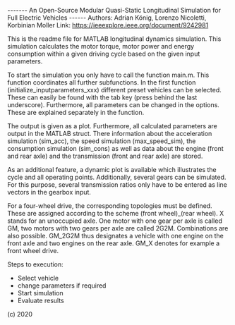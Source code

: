 ------- An Open-Source Modular Quasi-Static Longitudinal Simulation for Full Electric Vehicles ------
Authors: Adrian König, Lorenzo Nicoletti, Korbinian Moller
Link: https://ieeexplore.ieee.org/document/9242981

This is the readme file for MATLAB longitudinal dynamics simulation. This simulation calculates the motor torque, motor power and energy consumption within a given driving cycle based on the given input parameters. 

To start the simulation you only have to call the function main.m. This function coordinates all further subfunctions. In the first function (initialize_inputparameters_xxx) different preset vehicles can be selected. These can easily be found with the tab key (press behind the last underscore). Furthermore, all parameters can be changed in the options. These are explained separately in the function. 

The output is given as a plot. Furthermore, all calculated parameters are output in the MATLAB struct. There information about the acceleration simulation (sim_acc), the speed simulation (max_speed_sim), the consumption simulation (sim_cons) as well as data about the engine (front and rear axle) and the transmission (front and rear axle) are stored. 

As an additional feature, a dynamic plot is available which illustrates the cycle and all operating points. Additionally, several gears can be simulated. For this purpose, several transmission ratios only have to be entered as line vectors in the gearbox input. 

For a four-wheel drive, the corresponding topologies must be defined. These are assigned according to the scheme (front wheel)_(rear wheel). X stands for an unoccupied axle. One motor with one gear per axle is called GM, two motors with two gears per axle are called 2G2M. Combinations are also possible. GM_2G2M thus designates a vehicle with one engine on the front axle and two engines on the rear axle. GM_X denotes for example a front wheel drive. 

Steps to execution:
- Select vehicle
- change parameters if required
- Start simulation
- Evaluate results



(c) 2020
